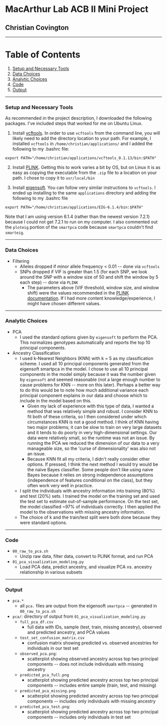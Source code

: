 # MacArthur Lab ACB II Mini Project
## Christian Covington

<hr>

# Table of Contents
1. [Setup and Necessary Tools](#Setup)
2. [Data Choices](#Data-Choices)
3. [Analytic Choices](#Analytic-Choices)
4. [Code](#Code)
5. [Output](#Output)

<hr>

### Setup and Necessary Tools <a name='Setup'></a>

As recommended in the project description, I downloaded the following packages. I've included steps that worked for me on Ubuntu Linux.
1. Install [vcftools](https://vcftools.github.io/index.html). In order to use `vcftools` from the command line, you will likely need to add the directory location to your path. For example, I installed `vcftools` in `/home/christian/applications/` and I added the following to my .bashrc file:
```
export PATH="/home/christian/applications/vcftools_0.1.13/bin:$PATH"
```
2. Install [PLINK](http://zzz.bwh.harvard.edu/plink/). Getting this to work varies a bit by OS, but on Linux it is as easy as copying the executable from the `.zip` file to a location on your path. I chose to copy it to `usr/local/bin`

3. Install [eigensoft](https://data.broadinstitute.org/alkesgroup/EIGENSOFT/EIG-6.1.4.tar.gz). You can follow very similar instructions to `vcftools`. I ended up installing to the same `applications` directory and adding the following to my .bashrc file
```
export PATH="/home/christian/applications/EIG-6.1.4/bin:$PATH"
```
Note that I am using version 6.1.4 (rather than the newest version 7.2.1) because I could not get 7.2.1 to run on my computer. I also commented out the `ploteig` portion of the `smartpca` code because `smartpca` couldn't find `smarteig`.

<hr>

### Data Choices <a name='Data-Choices'></a>
- Filtering
  - Alleles dropped if minor allele frequency < 0.01 -- done via `vcftools`
  - SNPs dropped if VIF is greater than 1.5 (for each SNP, we look around the SNP with a window size of 50 and shift the window by 5 each step) -- done via `PLINK`
    - The parameters above (VIF threshold, window size, and window shift) were the values recommended in the [PLINK documentation](#http://zzz.bwh.harvard.edu/plink/summary.shtml). If I had more content knowledge/experience, I might have chosen different values.

<hr>

### Analytic Choices <a name='Analytic-Choices'></a>
- PCA
  - I used the standard options given by `eigensoft` to perform the PCA. This normalizes genotypes automatically and reports the top 10 principal components.
- Ancestry Classification
  - I used k-Nearest Neighbors (KNN) with k = 5 as my classification scheme. I used all 10 principal components generated from the eigensoft smartpca in the model. I chose to use all 10 principal components in the model simply because it was the number given by `eigensoft` and seemed reasonable (not a large enough number to cause problems for KNN -- more on this later). Perhaps a better way to do this would be to note how much additional variance each principal component explains in our data and choose which to include in the model based on this.
    - Given my lack of experience with this type of data, I wanted a method that was relatively simple and robust. I consider KNN to fit both of these criteria, so I then considered under which circumstances KNN is not a good method. I think of KNN having two major problems; it can be slow to train on very large datasets and it tends to do poorly in very high-dimensional settings. Our data were relatively small, so the runtime was not an issue. By running the PCA we reduced the dimension of our data to a very manageable size, so the 'curse of dimensionality' was also not an issue.
    - Because KNN fit all my criteria, I didn't really consider other options. If pressed, I think the next method I would try would be the naive Bayes classifier. Some people don't like using naive Bayes because it relies on strong independence assumptions (independence of features conditional on the class), but they often work very well in practice.
  - I split the individuals with ancestry information into training (80%) and test (20%) sets. I trained the model on the training set and used the test set to estimate out-of-sample performance. On the test set, the model classified ~97% of individuals correctly. I then applied the model to the observations with missing ancestry information.
  - The choice of k and the train/test split were both done because they were standard options.

<hr>

### Code <a name='Code'></a>

- `00_raw_to_pca.sh`
  - Unzip raw data, filter data, convert to PLINK format, and run PCA
- `01_pca_visualization_modeling.py`
  - Load PCA data, predict ancestry, and visualize PCA vs. ancestry relationship in various subsets

<hr>

### Output <a name='Output'></a>

- `pca.*`
  - all `pca.` files are output from the eigensoft `smartpca` -- generated in `00_raw_to_pca.sh`
- `pca/`: directory of output from `01_pca_visualization_modeling.py`
  - `full_pca_df.csv`
    - full data with IDs, sample (test, train, missing ancestry), observed and predicted ancestry, and PCA values
  - `test_set_confusion_matrix.csv`
    - confusion matrix showing predicted vs. observed ancestries for individuals in our test set
  - `observed_pca.png`:
    - scatterplot showing observed ancestry across top two principal components -- does not include individuals with missing ancestry
  - `predicted_pca_full.png`
    - scatterplot showing predicted ancestry across top two principal components -- includes entire sample (train, test, and missing)
  - `predicted_pca_missing.png`
    - scatterplot showing predicted ancestry across top two principal components -- includes only individuals with missing ancestry
  - `predicted_pca_test.png`:
    - scatterplot showing predicted ancestry across top two principal components -- includes only individuals in test set

